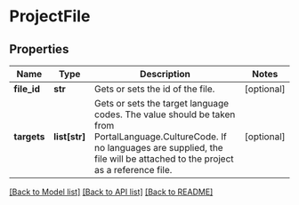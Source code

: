 # ProjectFile

## Properties
Name | Type | Description | Notes
------------ | ------------- | ------------- | -------------
**file_id** | **str** | Gets or sets the id of the file. | [optional] 
**targets** | **list[str]** | Gets or sets the target language codes.             The value should be taken from PortalLanguage.CultureCode. If no languages are supplied, the file will be             attached to the project as a reference file. | [optional] 

[[Back to Model list]](../README.md#documentation-for-models) [[Back to API list]](../README.md#documentation-for-api-endpoints) [[Back to README]](../README.md)


